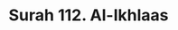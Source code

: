 ---
title       : "Surah 112. Al-Ikhlaas"
DATE        : 7/25/2018 9:18:18 AM
draft       : false
TYPE        : "quran"
layout      : "surah"
BookCode    : "ARB"
SurahNumber : "112"
TotalAyah   : "4"
---